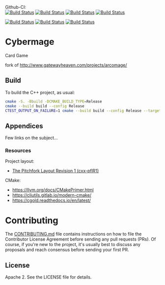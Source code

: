 Github-CI:<br>
[![Build Status][amd64_linux_status]][amd64_linux_link]
[![Build Status][amd64_macos_status]][amd64_macos_link]
[![Build Status][arm64_macos_status]][arm64_macos_link]
[![Build Status][amd64_windows_status]][amd64_windows_link]<br>

[![Build Status][amd64_docker_status]][amd64_docker_link]
[![Build Status][arm64_docker_status]][arm64_docker_link]
[![Build Status][riscv64_docker_status]][riscv64_docker_link]<br>

[amd64_linux_status]: ./../../actions/workflows/amd64_linux_cmake.yml/badge.svg
[amd64_linux_link]: ./../../actions/workflows/amd64_linux_cmake.yml
[amd64_macos_status]: ./../../actions/workflows/amd64_macos_cmake.yml/badge.svg
[amd64_macos_link]: ./../../actions/workflows/amd64_macos_cmake.yml
[arm64_macos_status]: ./../../actions/workflows/arm64_macos_cmake.yml/badge.svg
[arm64_macos_link]: ./../../actions/workflows/arm64_macos_cmake.yml
[amd64_windows_status]: ./../../actions/workflows/amd64_windows_cmake.yml/badge.svg
[amd64_windows_link]: ./../../actions/workflows/amd64_windows_cmake.yml

[amd64_docker_status]: ./../../actions/workflows/amd64_docker_cmake.yml/badge.svg
[amd64_docker_link]: ./../../actions/workflows/amd64_docker_cmake.yml
[arm64_docker_status]: ./../../actions/workflows/arm64_docker_cmake.yml/badge.svg
[arm64_docker_link]: ./../../actions/workflows/arm64_docker_cmake.yml
[riscv64_docker_status]: ./../../actions/workflows/riscv64_docker_cmake.yml/badge.svg
[riscv64_docker_link]: ./../../actions/workflows/riscv64_docker_cmake.yml

# Cybermage
Card Game

fork of http://www.gatewayheaven.com/projects/arcomage/

## Build

To build the C++ project, as usual:

```sh
cmake -S. -Bbuild -DCMAKE_BUILD_TYPE=Release
cmake --build build --config Release
CTEST_OUTPUT_ON_FAILURE=1 cmake --build build --config Release --target test
```

## Appendices

Few links on the subject...

### Resources

Project layout:
* [The Pitchfork Layout Revision 1 (cxx-pflR1)](https://github.com/vector-of-bool/pitchfork)

CMake:
* https://llvm.org/docs/CMakePrimer.html
* https://cliutils.gitlab.io/modern-cmake/
* https://cgold.readthedocs.io/en/latest/

# Contributing

The [CONTRIBUTING.md](./CONTRIBUTING.md) file contains instructions on how to
file the Contributor License Agreement before sending any pull requests (PRs).
Of course, if you're new to the project, it's usually best to discuss any
proposals and reach consensus before sending your first PR.

## License

Apache 2. See the LICENSE file for details.
